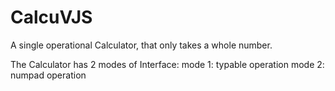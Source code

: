 # CalcuVJS
A single operational Calculator, that only takes a whole number.

The Calculator has 2 modes of Interface:
mode 1: typable operation
mode 2:  numpad operation
